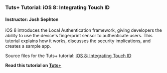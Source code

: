 ### Tuts+ Tutorial: iOS 8: Integrating Touch ID

#### Instructor: Josh Sephton

iOS 8 introduces the Local Authentication framework, giving developers the ability to use the device's fingerprint sensor to authenticate users. This tutorial explains how it works, discusses the security implications, and creates a sample app.

Source files for the Tuts+ tutorial: [iOS 8: Integrating Touch ID](https://code.tutsplus.com/tutorials/ios-8-integrating-touch-id-in-your-application--cms-21949)

**Read this tutorial on [Tuts+](https://code.tutsplus.com)**
